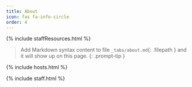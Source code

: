 ```yaml
---
title: About
icon: fas fa-info-circle
order: 4
---
```

{% include staffResources.html %}
> Add Markdown syntax content to file `_tabs/about.md`{: .filepath } and it will show up on this page.
{: .prompt-tip }

{% include hosts.html %}

{% include staff.html %}